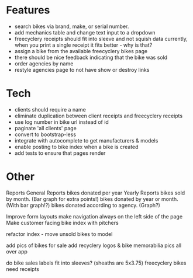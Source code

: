 # Features
- search bikes via brand, make, or serial number.
- add mechanics table and change text input to a dropdown
- freecyclery receipts should fit into sleeve and not squish data
  currently, when you print a single receipt it fits better - why is that?
- assign a bike from the available freecyclery bikes page
- there should be nice feedback indicating that the bike was sold
- order agencies by name
- restyle agencies page to not have show or destroy links

# Tech
- clients should require a name
- eliminate duplication between client receipts and freecyclery receipts
- use log number in bike url instead of id
- paginate 'all clients' page
- convert to bootstrap-less
- integrate with autocomplete to get manufacturers & models
- enable posting to bike index when a bike is created
- add tests to ensure that pages render

# Other
Reports
  General Reports
    bikes donated per year
  Yearly Reports
    bikes sold by month. (Bar graph for extra points!)
    bikes donated by year or month. (With bar graph!?)
    bikes donated according to agency. (Graph?)

Improve form layouts
make navigation always on the left side of the page
Make customer facing bike index with pitchers

refactor index - move unsold bikes to model

add pics of bikes for sale
add recyclery logos & bike memorabilia pics all over app

do bike sales labels fit into sleeves? (sheaths are 5x3.75)
freecyclery bikes need receipts
